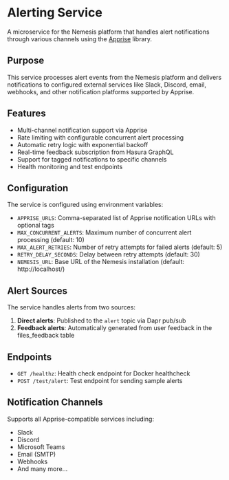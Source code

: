 # Alerting Service

A microservice for the Nemesis platform that handles alert notifications through various channels using the [Apprise](https://github.com/caronc/apprise) library.

## Purpose

This service processes alert events from the Nemesis platform and delivers notifications to configured external services like Slack, Discord, email, webhooks, and other notification platforms supported by Apprise.

## Features

- Multi-channel notification support via Apprise
- Rate limiting with configurable concurrent alert processing
- Automatic retry logic with exponential backoff
- Real-time feedback subscription from Hasura GraphQL
- Support for tagged notifications to specific channels
- Health monitoring and test endpoints

## Configuration

The service is configured using environment variables:

- `APPRISE_URLS`: Comma-separated list of Apprise notification URLs with optional tags
- `MAX_CONCURRENT_ALERTS`: Maximum number of concurrent alert processing (default: 10)
- `MAX_ALERT_RETRIES`: Number of retry attempts for failed alerts (default: 5)
- `RETRY_DELAY_SECONDS`: Delay between retry attempts (default: 30)
- `NEMESIS_URL`: Base URL of the Nemesis installation (default: http://localhost/)

## Alert Sources

The service handles alerts from two sources:

1. **Direct alerts**: Published to the `alert` topic via Dapr pub/sub
2. **Feedback alerts**: Automatically generated from user feedback in the files_feedback table

## Endpoints

- `GET /healthz`: Health check endpoint for Docker healthcheck
- `POST /test/alert`: Test endpoint for sending sample alerts

## Notification Channels

Supports all Apprise-compatible services including:
- Slack
- Discord
- Microsoft Teams
- Email (SMTP)
- Webhooks
- And many more...

